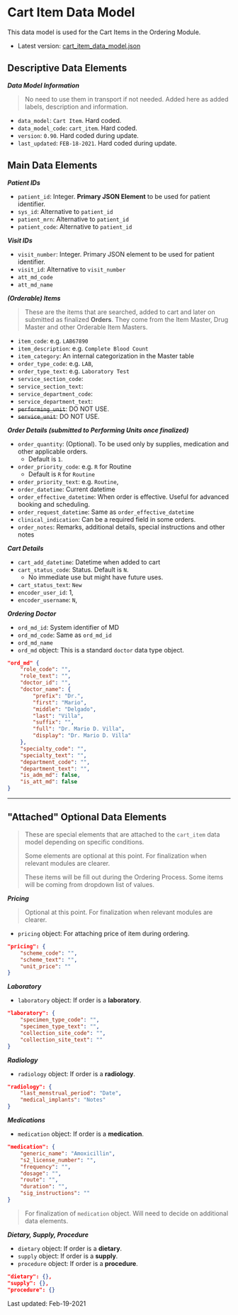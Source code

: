 # Cart Item Data Model

This data model is used for the Cart Items in the Ordering Module.

- Latest version: [cart_item_data_model.json](cart_item_data_model.json)

## Descriptive Data Elements

***Data Model Information***

> No need to use them in transport if not needed. Added here as added labels, description and information.

- `data_model`: `Cart Item`. Hard coded.
- `data_model_code`: `cart_item`. Hard coded.
- `version`: `0.90`. Hard coded during update.
- `last_updated`: `FEB-18-2021`. Hard coded during update.

## Main Data Elements

***Patient IDs***

- `patient_id`: Integer. **Primary JSON Element** to be used for patient identifier.
- `sys_id`: Alternative to `patient_id`
- `patient_mrn`: Alternative to `patient_id`
- `patient_code`: Alternative to `patient_id`

***Visit IDs***

- `visit_number`: Integer. Primary JSON element to be used for patient identifier.
- `visit_id`: Alternative to `visit_number`
- `att_md_code`
- `att_md_name`

***(Orderable) Items***

> These are the items that are searched, added to cart and later on submitted as finalized **Orders**. They come from the Item Master, Drug Master and other Orderable Item Masters.

- `item_code`: e.g. `LAB67890`
- `item_description`: e.g. `Complete Blood Count`
- `item_category`: An internal categorization in the Master table
- `order_type_code`: e.g. `LAB`,
- `order_type_text`: e.g. `Laboratory Test`
- `service_section_code`:
- `service_section_text`:
- `service_department_code`:
- `service_department_text`:
- ~~`performing_unit`~~: DO NOT USE.
- ~~`service_unit`~~: DO NOT USE.

***Order Details (submitted to Performing Units once finalized)***

- `order_quantity`: (Optional). To be used only by supplies, medication and other applicable orders.
  - Default is `1`.
- `order_priority_code`: e.g. `R` for Routine
  - Default is `R` for `Routine`
- `order_priority_text`: e.g. `Routine`,
- `order_datetime`: Current datetime
- `order_effective_datetime`: When order is effective. Useful for advanced booking and scheduling.
- `order_request_datetime`: Same as `order_effective_datetime`
- `clinical_indication`: Can be a required field in some orders.
- `order_notes`: Remarks, additional details, special instructions and other notes

***Cart Details***

- `cart_add_datetime`: Datetime when added to cart
- `cart_status_code`: Status. Default is `N`.
  - No immediate use but might have future uses.
- `cart_status_text`: `New`
- `encoder_user_id`: 1,
- `encoder_username`: `N`,

***Ordering Doctor***

- `ord_md_id`: System identifier of MD
- `ord_md_code`: Same as `ord_md_id`
- `ord_md_name`
- `ord_md` object: This is a standard `doctor` data type object.

```json
"ord_md" {
    "role_code": "",
    "role_text": "",
    "doctor_id": "",
    "doctor_name": {
        "prefix": "Dr.",
        "first": "Mario",
        "middle": "Delgado",
        "last": "Villa",
        "suffix": "",
        "full": "Dr. Mario D. Villa",
        "display": "Dr. Mario D. Villa"
    },
    "specialty_code": "",
    "specialty_text": "",
    "department_code": "",
    "department_text": "",
    "is_adm_md": false,
    "is_att_md": false
}
```

---

## "Attached" Optional Data Elements

> These are special elements that are attached to the `cart_item` data model depending on specific conditions.
> 
> Some elements are optional at this point. For finalization when relevant modules are clearer.
> 
> These items will be fill out during the Ordering Process. Some items will be coming from dropdown list of values.

***Pricing***

> Optional at this point. For finalization when relevant modules are clearer.

- `pricing` object: For attaching price of item during ordering.

```json
"pricing": {
    "scheme_code": "",
    "scheme_text": "",
    "unit_price": ""
}
```

***Laboratory***

- `laboratory` object: If order is a **laboratory**.

```json
"laboratory": {
    "specimen_type_code": "",
    "specimen_type_text": "",
    "collection_site_code": "",
    "collection_site_text": ""
}
```

***Radiology***

- `radiology` object: If order is a **radiology**.

```json
"radiology": {
    "last_menstrual_period": "Date",
    "medical_implants": "Notes"
}
```

***Medications***

- `medication` object: If order is a **medication**.

```json
"medication": {
    "generic_name": "Amoxicillin",
    "s2_license_number": "",
    "frequency": "",
    "dosage": "",
    "route": "",
    "duration": "",
    "sig_instructions": ""
}
```

> For finalization of `medication` object. Will need to decide on additional data elements.

***Dietary, Supply, Procedure***

- `dietary` object: If order is a **dietary**.
- `supply` object: If order is a **supply**.
- `procedure` object: If order is a **procedure**.

```json
"dietary": {},
"supply": {},
"procedure": {}
```

Last updated: Feb-19-2021